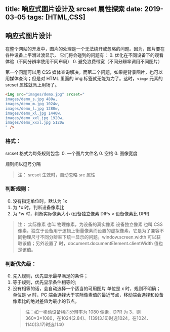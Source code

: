 
title: 响应式图片设计及 srcset 属性探索
date: 2019-03-05
tags: [HTML,CSS]
---

## 响应式图片设计
在整个网站的开发中，图片的处理是一个无法绕开或忽略的问题。因为，图片要在各种设备上平滑过渡显示，
它们将会碰到的问题有：
0. 优化在不同设备下的观看体验（不同分辨率使用不同布局）
0. 避免浪费带宽（不同分辨率调用不同图片）

第一个问题可以用 CSS 媒体查询解决。而第二个问题，如果是背景图片，也可以用媒体查询；但是对 HTML 里面的 img 标签就无能为力了。这时，`<img>` 元素的 srcset 属性就派上用场了。

```html
<img src="images/demo.jpg" srcset="
images/demo_s.jpg 480w,
images/demo_m.jpg 1024w,
images/demo_l.jpg 1280w,
images/demo_xl.jpg 1440w,
images/demo_xxl.jpg 1920w,
images/demo_xxxl.jpg 5120w
" />
```

### 格式：
srcset 格式为每条规则包含:
0. 一个图片文件名
0. 空格
0. 图像宽度

规则间以逗号分隔
> 注： srcset 生效时，自动忽略 src 属性

### 判断规则：
0. 没有指定单位时，默认为 1x
0. 为 \*x 时，判断设备像素比
0. 为 \*w 时，判断实际像素大小 (设备独立像素 DIPs × 设备像素比 DPR)

> 注： 实际像素 也叫 物理像素，为设备的真实像素
       设备独立像素 也叫 CSS像素，独立于设备用于逻辑上衡量像素而设置的虚拟像素，它是为了兼容不同物理尺寸不同分辨率下统一显示的问题。window.screen.width 可以获取该值；另外设置了 <meta name="viewport" content="width=device-width"> 时，document.documentElement.clientWidth 值也是该值。

### 判断优先级：
0. 先入规则，优先显示最早满足的条件；
0. 等于规则，优先显示条件相等的;
0. 没有相等的话，会自动选择一个适当的可用图片
	单位是 x 时，规则不明确；
	单位是 w 时，PC 端会选择大于实际像素值的最近节点，移动端会选择和设备像素比的绝对差值为最小的节点。
	> 注：如一移动设备横向分辨率为 1080 像素，DPR 为 3，则 360×3=1080，在1024(2.84)、1139(3.16)时选1024，在1024、1140(3.17)时选1140
